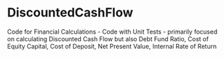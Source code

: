 # DiscountedCashFlow
Code for Financial Calculations - Code with Unit Tests - primarily focused on calculating Discounted Cash Flow but also Debt Fund Ratio, Cost of Equity Capital, Cost of Deposit, Net Present Value, Internal Rate of Return
